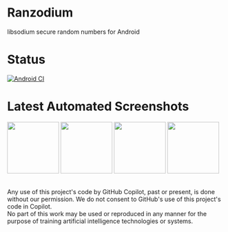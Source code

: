# Ranzodium

libsodium secure random numbers for Android

Status
=
[![Android CI](https://github.com/zoff99/ranzodium/actions/workflows/app_startup.yml/badge.svg?branch=master)](https://github.com/zoff99/ranzodium/actions/workflows/app_startup.yml)

Latest Automated Screenshots
=

<img src="https://github.com/zoff99/ranzodium/releases/download/nightly/android_screen01_21.png" width="120">&nbsp;<img src="https://github.com/zoff99/ranzodium/releases/download/nightly/android_screen01_29.png" width="120">&nbsp;<img src="https://github.com/zoff99/ranzodium/releases/download/nightly/android_screen01_33.png" width="120">&nbsp;<img src="https://github.com/zoff99/ranzodium/releases/download/nightly/android_screen01_35.png" width="120">

<br>
Any use of this project's code by GitHub Copilot, past or present, is done
without our permission.  We do not consent to GitHub's use of this project's
code in Copilot.
<br>
No part of this work may be used or reproduced in any manner for the purpose of training artificial intelligence technologies or systems.
